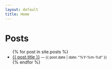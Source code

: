 ```yaml
---
layout: default
title: Home
---
```


# Posts

<ul>
{% for post in site.posts %}
  <li>
    <a href="{{ post.url | relative_url }}">{{ post.title }}</a>
    <small>— {{ post.date | date: "%Y-%m-%d" }}</small>
  </li>
{% endfor %}
</ul>

